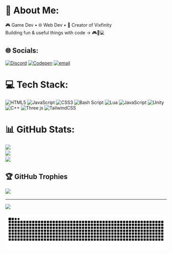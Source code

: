 # 💫 About Me:
🎮 Game Dev • 🌐 Web Dev • 🚀 Creator of Vixfinity<br>Building fun & useful things with code → 🎮📱💻


## 🌐 Socials:
[![Discord](https://img.shields.io/badge/Discord-%237289DA.svg?logo=discord&logoColor=white)](https://discord.gg/https://discord.gg/Z3459p9da2) [![Codepen](https://img.shields.io/badge/Codepen-000000?logo=codepen&logoColor=white)](https://codepen.io/Harel-k) [![email](https://img.shields.io/badge/Email-D14836?logo=gmail&logoColor=white)](mailto:harelikatz@gmail.com) 

# 💻 Tech Stack:
![HTML5](https://img.shields.io/badge/html5-%23E34F26.svg?style=for-the-badge&logo=html5&logoColor=white) ![JavaScript](https://img.shields.io/badge/javascript-%23323330.svg?style=for-the-badge&logo=javascript&logoColor=%23F7DF1E) ![CSS3](https://img.shields.io/badge/css3-%231572B6.svg?style=for-the-badge&logo=css3&logoColor=white) ![Bash Script](https://img.shields.io/badge/bash_script-%23121011.svg?style=for-the-badge&logo=gnu-bash&logoColor=white) ![Lua](https://img.shields.io/badge/lua-%232C2D72.svg?style=for-the-badge&logo=lua&logoColor=white) ![JavaScript](https://img.shields.io/badge/javascript-%23323330.svg?style=for-the-badge&logo=javascript&logoColor=%23F7DF1E) ![Unity](https://img.shields.io/badge/unity-%23000000.svg?style=for-the-badge&logo=unity&logoColor=white) ![C++](https://img.shields.io/badge/c++-%2300599C.svg?style=for-the-badge&logo=c%2B%2B&logoColor=white) ![Three js](https://img.shields.io/badge/threejs-black?style=for-the-badge&logo=three.js&logoColor=white) ![TailwindCSS](https://img.shields.io/badge/tailwindcss-%2338B2AC.svg?style=for-the-badge&logo=tailwind-css&logoColor=white)
# 📊 GitHub Stats:
![](https://github-readme-stats.vercel.app/api?username=Harel-k&theme=tokyonight&hide_border=true&include_all_commits=false&count_private=false)<br/>
![](https://nirzak-streak-stats.vercel.app/?user=Harel-k&theme=tokyonight&hide_border=true)<br/>
![](https://github-readme-stats.vercel.app/api/top-langs/?username=Harel-k&theme=tokyonight&hide_border=true&include_all_commits=false&count_private=false&layout=compact)

## 🏆 GitHub Trophies
![](https://github-profile-trophy.vercel.app/?username=Harel-k&theme=onedark&no-frame=true&no-bg=false&margin-w=4)

---
[![](https://visitcount.itsvg.in/api?id=Harel-k&icon=0&color=0)](https://visitcount.itsvg.in)


<!-- Snake Game -->
<div align="center">
  
![snake gif](https://github.com/Harel-k/Harel-k/blob/output/github-snake-dark.svg)

</div>
